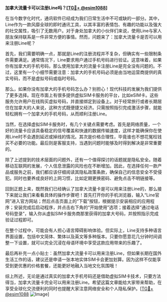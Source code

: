 **加拿大流量卡可以注册Line吗？[[TG💪+ @esim1088](https://t.me/s/esim1088)]**

在当今数字化时代，通讯软件已经成为我们日常生活中不可或缺的一部分。其中，Line作为一款风靡全球的即时通讯工具，以其丰富的表情包、有趣的功能以及强大的社交属性，吸引了无数用户。对于身处加拿大的小伙伴们来说，使用Line与家人朋友保持联系是一件非常方便的事情。然而，问题来了：加拿大流量卡是否可以用来注册Line呢？

首先，我们需要明确一点，那就是Line的注册流程并不复杂，但确实有一些限制条件需要满足。通常情况下，Line要求用户通过手机号码进行验证。这意味着，如果你有加拿大的手机号码，那么使用加拿大的流量卡注册Line是完全没有问题的。不过，这里有一个小细节需要注意：加拿大的手机号码必须是由当地运营商提供的真实号码，而不是虚拟号码或临时号码。

那么，如果你没有加拿大的手机号码怎么办？别担心！现代科技的发展为我们提供了更多选择。现在市面上有很多提供虚拟SIM卡服务的平台，比如eSIM卡。这些服务允许用户在线购买虚拟号码，并直接绑定到设备上。对于经常旅行或者长期居住在加拿大的人来说，这种方式既便捷又经济。只需按照指引完成激活步骤，就能轻松拥有一个加拿大的手机号码，从而顺利注册Line。

当然，在选择虚拟SIM卡服务时，有几个关键点需要考虑。首先是网络质量，一个好的流量卡应该具备稳定的信号覆盖和快速的数据传输速度，这样才能确保你在使用Line时不会遇到延迟或掉线的情况。其次是价格合理性，毕竟谁也不想花冤枉钱买不必要的功能。最后则是客服支持，当遇到问题时能够及时得到解决是非常重要的。

除了上述提到的技术层面的问题外，还有一个值得探讨的话题就是隐私安全。随着移动互联网的发展，个人信息泄露的风险也在不断增加。因此，在选择任何一款产品或服务之前，我们都应该仔细阅读其隐私政策条款，确保自己的信息安全不受侵犯。同时也要养成良好的上网习惯，比如定期更换密码、避免点击不明链接等。

回到正题上来，既然我们已经确认了加拿大流量卡是可以用来注册Line的，那么接下来就让我们来看看具体的操作步骤吧！首先打开你的手机浏览器，输入“Line官网”进入官方网站；然后点击页面上的“下载”按钮，根据提示安装相应的应用程序；安装完成后启动程序，并点击右下角的“开始使用”选项；接着选择“通过电话号码登录”，输入你从虚拟SIM卡服务商那里获得的加拿大号码，并按照指示完成验证过程即可。

在整个过程中，可能会有人担心语言障碍影响体验。但实际上，Line支持多种语言界面设置，包括中文简体、繁体以及英文等多种版本。只要你愿意花几分钟时间调整一下设置，就可以完全沉浸在母语环境中享受这款应用带来的乐趣了。

最后再补充一点小贴士：虽然加拿大流量卡可以用来注册Line，但如果长期在国外生活工作的话，建议还是申请一张本地实体SIM卡会更加划算。因为这样不仅能享受到更优惠的价格套餐，还能更好地融入当地文化氛围哦！

综上所述，无论是通过真实的加拿大手机号码还是借助虚拟SIM卡技术，只要方法得当，加拿大流量卡完全可以用来注册Line。希望这篇文章能给大家带来帮助，在享受全球化交流便利的同时也提醒大家注意网络安全和个人隐私保护。[[TG💪+ @esim1088](https://t.me/s/esim1088) ![Image](https://i.postimg.cc/4NQfJmqS/Snipaste-2025-05-13-00-14-12.png)]